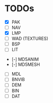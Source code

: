 # TODOs

- [x] PAK
- [ ] NAV
- [x] LMP
- [ ] WAD (TEXTURES)
- [ ] BSP
- [ ] LIT
- [-] MD5ANIM <TEXT>
- [-] MD5MESH <TEXT>
- [ ] MDL
- [ ] BNVIB
- [ ] DEM
- [ ] BIN
- [ ] DAT
